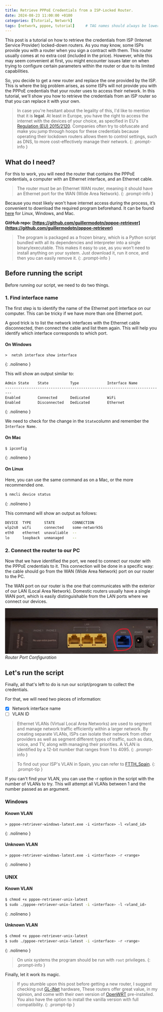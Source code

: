 ```yaml
---
title: Retrieve PPPoE Credentials from a ISP-Locked Router.
date: 2024-08-23 11:00:00 +0100
categories: [Tutorial, Network]
tags: [network, pppoe, tutorial]     # TAG names should always be lowercase
---
```


This post is a tutorial on how to retrieve the credentials from ISP (Internet Service Provider) locked-down routers. As you may know, some ISPs provide you with a router when you sign a contract with them. This router usually comes at no extra cost (included in the price). However, while this may seem convenient at first, you might encounter issues later on when trying to configure certain parameters within the router or due to its limited capabilities.

So, you decide to get a new router and replace the one provided by the ISP. This is where the big problem arises, as some ISPs will not provide you with the PPPoE credentials that your router uses to access their network. In this tutorial, we'll show you how to retrieve the credentials from an ISP router so that you can replace it with your own.

> In case you're hesitant about the legality of this, I'd like to mention that it is **legal**. At least in Europe, you have the right to access the internet with the devices of your choice, as specified in EU's [Regulation (EU) 2015/2120](https://eur-lex.europa.eu/legal-content/EN/TXT/?uri=CELEX%3A32015R2120). Companies often try to obfuscate and make you jump through hoops for these credentials because operating their lockdown routers allows them to control settings, such as DNS, to more cost-effectively manage their network.
{: .prompt-info }

## What do I need?

For this to work, you will need the router that contains the PPPoE credentials, a computer with an Ethernet interface, and an Ethernet cable.

> The router must be an Ethernet WAN router, meaning it should have an Ethernet port for the WAN (Wide Area Network).
{: .prompt-info }

Because you most likely won't have internet access during the process, it’s convenient to download the required program beforehand. It can be found [here](https://github.com/guillermodotn/pppoe-retriever/releases/latest) for Linux, Windows, and Mac.

__GitHub repo: [https://github.com/guillermodotn/pppoe-retriever](https://github.com/guillermodotn/pppoe-retriever)__

> The program is packaged as a frozen binary, which is a Python script bundled with all its dependencies and interpreter into a single binary/executable. This makes it easy to use, as you won’t need to install anything on your system. Just download it, run it once, and then you can easily remove it.
{: .prompt-info }

## Before running the script

Before running our script, we need to do two things.

### 1. Find interface name

The first step is to identify the name of the Ethernet port interface on our computer. This can be tricky if we have more than one Ethernet port.

A good trick is to list the network interfaces with the Ethernet cable disconnected, then connect the cable and list them again. This will help you identify which interface corresponds to which port.

#### On Windows

```shell
>  netsh interface show interface
```
{: .nolineno }

This will show an output similar to:

```shell
Admin State    State          Type             Interface Name
-------------------------------------------------------------------------
Enabled        Connected      Dedicated        WiFi
Enabled        Disconnected   Dedicated        Ethernet
```
{: .nolineno }

We need to check for the change in the `State`column and remember the `Interface Name`.

#### On Mac

```bash
$ ipconfig
```
{: .nolineno }


#### On Linux

Here, you can use the same command as on a Mac, or the more recommended one.

```bash
$ nmcli device status
```
{: .nolineno }

This command will show an output as follows:

```bash
DEVICE  TYPE      STATE        CONNECTION 
wlp2s0  wifi      connected    some-network5G
eth0    ethernet  unavaliable  --
lo      loopback  unmanaged    --
```


### 2. Connect the router to our PC

Now that we have identified the port, we need to connect our router with the PPPoE credentials to it. This connection will be done in a specific way: the cable should go from the WAN (Wide Area Network) port on our router to the PC.

The WAN port on our router is the one that communicates with the exterior of our LAN (Local Area Network). Domestic routers usually have a single WAN port, which is easily distinguishable from the LAN ports where we connect our devices.

![img-description](../assets/img/posts/retrieve-pppoe-credentials/router-hl.jpg)
_Router Port Configuration_


## Let's run the script

Finally, all that's left to do is run our script/program to collect the credentials.

For that, we will need two pieces of information:

- [X] Network interface name
- [ ] VLAN ID

> Ethernet VLANs (Virtual Local Area Networks) are used to segment and manage network traffic efficiently within a larger network. By creating separate VLANs, ISPs can isolate their network from other providers as well as segment different types of traffic, such as data, voice, and TV, along with managing their priorities. A VLAN is identified by a 12-bit number that ranges from 1 to 4095.
{: .prompt-info }

> To find out your ISP's VLAN in Spain, you can refer to [FTTH_Spain](https://wiki.bandaancha.st/Identificadores_VLAN_operadores_FTTH?ref=florianjensen.com).
{: .prompt-tip }

If you can't find your VLAN, you can use the -r option in the script with the number of VLANs to try. This will attempt all VLANs between 1 and the number passed as an argument.


### Windows

#### Known VLAN

```shell
> pppoe-retriever-windows-latest.exe -i <interface> -l <vland_id>
```
{: .nolineno }

#### Unknown VLAN

```shell
> pppoe-retriever-windows-latest.exe -i <interface> -r <range>
```
{: .nolineno }

### UNIX

#### Known VLAN

```bash
$ chmod +x pppoe-retriever-unix-latest
$ sudo ./pppoe-retriever-unix-latest -i <interface> -l <vland_id>
```
{: .nolineno }

#### Unknown VLAN

```bash
$ chmod +x pppoe-retriever-unix-latest
$ sudo ./pppoe-retriever-unix-latest -i <interface> -r <range>
```
{: .nolineno }

> On unix systems the program should be run with `root` privileges.
{: .prompt-info }


Finally, let it work its magic.



> If you stumble upon this post before getting a new router, I suggest checking out [GL-iNet](https://www.gl-inet.com/) hardware, These routers offer great value, in my opinion, and come with their own version of [OpenWRT](https://openwrt.org/) pre-installed. You also have the option to install the vanilla version with full compatibility.
{: .prompt-tip }